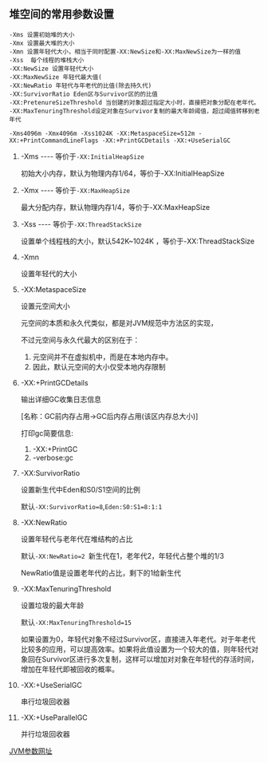 

## 堆空间的常用参数设置

```
-Xms 设置初始堆的大小
-Xmx 设置最大堆的大小
-Xmn 设置年轻代大小，相当于同时配置-XX:NewSize和-XX:MaxNewSize为一样的值
-Xss  每个线程的堆栈大小
-XX:NewSize 设置年轻代大小
-XX:MaxNewSize 年轻代最大值(
-XX:NewRatio 年轻代与年老代的比值(除去持久代)
-XX:SurvivorRatio Eden区与Survivor区的的比值
-XX:PretenureSizeThreshold 当创建的对象超过指定大小时，直接把对象分配在老年代。
-XX:MaxTenuringThreshold设定对象在Survivor复制的最大年龄阈值，超过阈值转移到老年代
```





```
-Xms4096m -Xmx4096m -Xss1024K -XX:MetaspaceSize=512m -XX:+PrintCommandLineFlags -XX:+PrintGCDetails -XX:+UseSerialGC
```

1. -Xms ---- 等价于`-XX:InitialHeapSize`

   初始大小内存，默认为物理内存1/64，等价于-XX:InitialHeapSize

2. -Xmx ---- 等价于`-XX:MaxHeapSize`

   最大分配内存，默认物理内存1/4，等价于-XX:MaxHeapSize

3. -Xss ---- 等价于`-XX:ThreadStackSize`

   设置单个线程栈的大小，默认542K~1024K ，等价于-XX:ThreadStackSize

4. -Xmn

   设置年轻代的大小

5. -XX:MetaspaceSize

   设置元空间大小

   元空间的本质和永久代类似，都是对JVM规范中方法区的实现，

   不过元空间与永久代最大的区别在于：
   1. 元空间并不在虚拟机中，而是在本地内存中。
   2. 因此，默认元空间的大小仅受本地内存限制

6. -XX:+PrintGCDetails

   输出详细GC收集日志信息

   [名称：GC前内存占用->GC后内存占用(该区内存总大小)]
   
   打印gc简要信息: 
   1. -XX:+PrintGC
   2. -verbose:gc

7. -XX:SurvivorRatio

   设置新生代中Eden和S0/S1空间的比例

   默认`-XX:SurvivorRatio=8`,`Eden:S0:S1=8:1:1`

8. -XX:NewRatio

   设置年轻代与老年代在堆结构的占比

   默认`-XX:NewRatio=2 `新生代在1，老年代2，年轻代占整个堆的1/3

   NewRatio值是设置老年代的占比，剩下的1给新生代

9. -XX:MaxTenuringThreshold

   设置垃圾的最大年龄

   默认`-XX:MaxTenuringThreshold=15`

   如果设置为0，年轻代对象不经过Survivor区，直接进入年老代。对于年老代比较多的应用，可以提高效率。如果将此值设置为一个较大的值，则年轻代对象回在Survivor区进行多次复制，这样可以增加对对象在年轻代的存活时间，增加在年轻代即被回收的概率。

10. -XX:+UseSerialGC

    串行垃圾回收器

11. -XX:+UseParallelGC

    并行垃圾回收器


[JVM参数网址](https://docs.oracle.com/javase/8/docs/technotes/tools/unix/java.html)





































